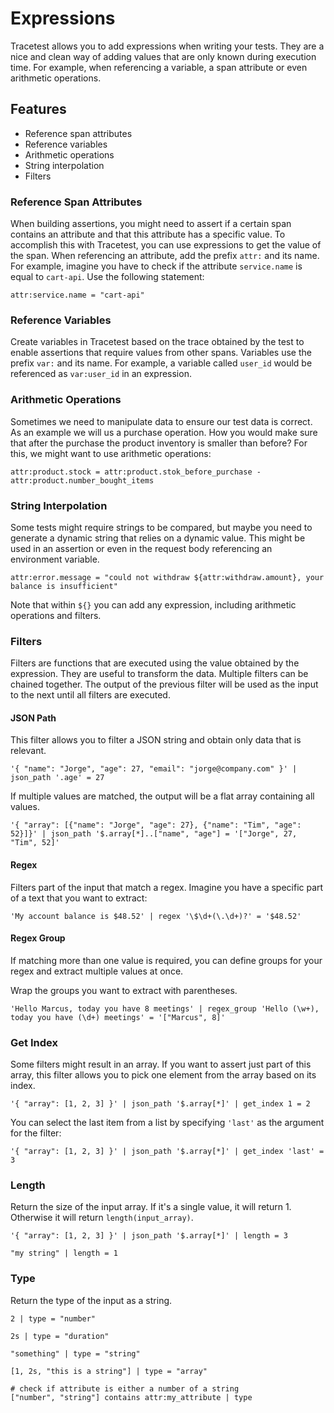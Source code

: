 # Expressions

Tracetest allows you to add expressions when writing your tests. They are a nice and clean way of adding values that are only known during execution time. For example, when referencing a variable, a span attribute or even arithmetic operations.

## **Features**

* Reference span attributes
* Reference variables
* Arithmetic operations
* String interpolation
* Filters

### **Reference Span Attributes**

When building assertions, you might need to assert if a certain span contains an attribute and that this attribute has a specific value. To accomplish this with Tracetest, you can use expressions to get the value of the span. When referencing an attribute, add the prefix `attr:` and its name. For example, imagine you have to check if the attribute `service.name` is equal to `cart-api`. Use the following statement:

```
attr:service.name = "cart-api"
```

### **Reference Variables**

Create variables in Tracetest based on the trace obtained by the test to enable assertions that require values from other spans. Variables use the prefix `var:` and its name. For example, a variable called `user_id` would be referenced as `var:user_id` in an expression.

### **Arithmetic Operations**

Sometimes we need to manipulate data to ensure our test data is correct. As an example we will us a purchase operation. How you would make sure that after the purchase the product inventory is smaller than before? For this, we might want to use arithmetic operations:

```
attr:product.stock = attr:product.stok_before_purchase - attr:product.number_bought_items
```

### **String Interpolation**

Some tests might require strings to be compared, but maybe you need to generate a dynamic string that relies on a dynamic value. This might be used in an assertion or even in the request body referencing an environment variable.

```
attr:error.message = "could not withdraw ${attr:withdraw.amount}, your balance is insufficient"
```

Note that within `${}` you can add any expression, including arithmetic operations and filters.


### **Filters**

Filters are functions that are executed using the value obtained by the expression. They are useful to transform the data. Multiple filters can be chained together. The output of the previous filter will be used as the input to the next until all filters are executed.

#### **JSON Path**
This filter allows you to filter a JSON string and obtain only data that is relevant.

```
'{ "name": "Jorge", "age": 27, "email": "jorge@company.com" }' | json_path '.age' = 27
```

If multiple values are matched, the output will be a flat array containing all values.

```
'{ "array": [{"name": "Jorge", "age": 27}, {"name": "Tim", "age": 52}]}' | json_path '$.array[*]..["name", "age"] = '["Jorge", 27, "Tim", 52]'
```

#### **Regex**
Filters part of the input that match a regex. Imagine you have a specific part of a text that you want to extract:

```
'My account balance is $48.52' | regex '\$\d+(\.\d+)?' = '$48.52'
```

#### **Regex Group**
If matching more than one value is required, you can define groups for your regex and extract multiple values at once.

Wrap the groups you want to extract with parentheses.

```
'Hello Marcus, today you have 8 meetings' | regex_group 'Hello (\w+), today you have (\d+) meetings' = '["Marcus", 8]'
```

### **Get Index**

Some filters might result in an array. If you want to assert just part of this array, this filter allows you to pick one element from the array based on its index.

```
'{ "array": [1, 2, 3] }' | json_path '$.array[*]' | get_index 1 = 2
```

You can select the last item from a list by specifying `'last'` as the argument for the filter:

```
'{ "array": [1, 2, 3] }' | json_path '$.array[*]' | get_index 'last' = 3
```

### **Length**

Return the size of the input array. If it's a single value, it will return 1. Otherwise it will return `length(input_array)`.

```
'{ "array": [1, 2, 3] }' | json_path '$.array[*]' | length = 3
```

```
"my string" | length = 1
```

### **Type**

Return the type of the input as a string.

```
2 | type = "number"
```

```
2s | type = "duration"
```

```
"something" | type = "string"
```

```
[1, 2s, "this is a string"] | type = "array"
```

```
# check if attribute is either a number of a string
["number", "string"] contains attr:my_attribute | type
```
